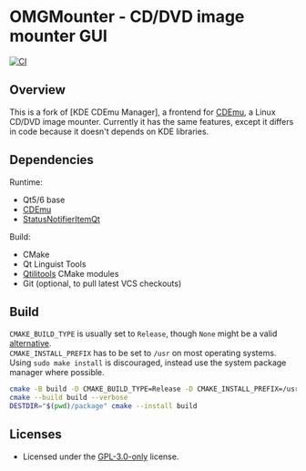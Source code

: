 # OMGMounter - CD/DVD image mounter GUI

[![CI]](https://github.com/qtilities/omgmounter/actions/workflows/build.yml)

## Overview

This is a fork of [KDE CDEmu Manager], a frontend for [CDEmu], a Linux CD/DVD image mounter.
Currently it has the same features, except it differs in code because it doesn't depends on KDE libraries.

## Dependencies

Runtime:

- Qt5/6 base
- [CDEmu]
- [StatusNotifierItemQt]

Build:

- CMake
- Qt Linguist Tools
- [Qtilitools] CMake modules
- Git (optional, to pull latest VCS checkouts)

## Build

`CMAKE_BUILD_TYPE` is usually set to `Release`, though `None` might be a valid [alternative].<br>
`CMAKE_INSTALL_PREFIX` has to be set to `/usr` on most operating systems.<br>
Using `sudo make install` is discouraged, instead use the system package manager where possible.

```bash
cmake -B build -D CMAKE_BUILD_TYPE=Release -D CMAKE_INSTALL_PREFIX=/usr -W no-dev
cmake --build build --verbose
DESTDIR="$(pwd)/package" cmake --install build
```

## Licenses

- Licensed under the [GPL-3.0-only] license.


[alternative]:          https://wiki.archlinux.org/title/CMake_package_guidelines#Fixing_the_automatic_optimization_flag_override
[CDEmu]:                https://cdemu.sourceforge.net/
[CI]:                   https://github.com/qtilities/sqeleton/actions/workflows/build.yml/badge.svg
[GPL-3.0-only]:         COPYING
[Qtilitools]:           https://github.com/qtilities/qtilitools/
[StatusNotifierItemQt]: https://github.com/qtilities/libstatusnotifieritem-qt/
